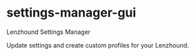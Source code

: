 # settings-manager-gui
Lenzhound Settings Manager

Update settings and create custom profiles for your Lenzhound.
